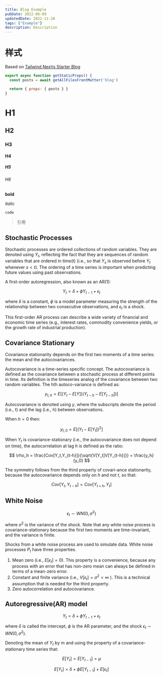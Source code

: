 ```yaml
---
title: Blog Example
pubDate: 2022-06-09
updatedDate: 2022-11-20
tags: ["Example"]
description: Description
---
```



# 样式

Based on [Tailwind Nextjs Starter Blog](https://github.com/timlrx/tailwind-nextjs-starter-blog)

```javascript
export async function getStaticProps() {
  const posts = await getAllFilesFrontMatter('blog')

  return { props: { posts } }
}
```

# H1

## H2

### H3

#### H4

##### H5

###### H6

**bold**

*italic*

`code`

> 引用

## Stochastic Processes

Stochastic processes are ordered collections of random variables. They are denoted using $Y_t$, reflecting the fact that they are sequences of random variables that are ordered in time(t) (i.e., so that $Y_s$ is observed before $Y_t$ whenever $s<t$). The ordering of a time series is important when predicting future values using past observations.

A first-order autoregression, also known as an AR(1):

$$
Y_t = \delta + \phi Y_{t-1} + \epsilon_t
$$

where $\delta$ is a constant, $\phi$ is a model parameter measuring the strength of the relationship between two consecutive observations, and $\epsilon_t$ is a shock.

This first-order AR process can describe a wide variety of financial and economic time series (e.g., interest rates, commodity convenience yields, or the growth rate of industrial production).

## Covariance Stationary

Covariance stationarity depends on the first two moments of a time series: the mean and the autocovariances.

Autocovariance is a time-series specific concept. The autocovariance is defined as the covariance between a stochastic process at different points in time. Its definition is the timeseries analog of the covariance between two random variables. The hth autoco-variance is defined as:

$$
y_{t,h} = E[(Y_t-E[Y])(Y_{t-h}-E[Y_{t-h}])]
$$

Autocovariance is denoted using $y$, where the subscripts denote the period (i.e., t) and the lag (i.e., h) between observations.

When $h = 0$ then:

$$
y_{t,0} = E[(Y_t - E[Y_t])^2]
$$

When $Y_t$ is covariance-stationary (i.e., the autocovariance does not depend on time), the autocorrelation at lag $h$ is defined as the ratio:

$$
\rho_h = \frac{Cov[Y_t,Y_{t-h}]}{\sqrt{V[Y_t]V[Y_{t-h}]}} = \frac{y_h}{y_0}
$$

The symmetry follows from the third property of covari-ance stationarity, because the autocovariance depends only on $h$ and not $t$, so that:

$$
Cov[Y_t,Y_{t-h}] = Cov[Y_{t+h},Y_t]
$$

## White Noise

$$
\epsilon_t \sim WN(0,\sigma^2)
$$

where $\sigma^2$ is the variance of the shock. Note that any white noise process is covariance-stationary because the first two moments are time-invariant, and the variance is finite.

Shocks from a white noise process are used to simulate data. White noise processes $P_t$ have three properties.

1. Mean zero (i.e., $E[\epsilon_t] = 0$). This property is a convenience, because any process with an error that has non-zero mean can always be defined in terms of a mean-zero error.
2. Constant and finite variance (i.e., $V[\epsilon_t] = \sigma^2 < ∞$ ). This is a technical assumption that is needed for the third property.
3. Zero autocorrelation and autocovariance.

## Autoregressive(AR) model

$$
Y_t = \delta + \phi Y_{t-1} + \epsilon_t
$$

where $\delta$ is called the intercept, $\phi$ is the AR parameter, and the shock $\epsilon_t \sim WN(0, \sigma^2)$.

Denoting the mean of $Y_t$ by m and using the property of a covariance-stationary time series that:

$$
E[Y_t] = E[Y_{t-1}] = \mu
$$

$$
E[Y_t] =  \delta + \phi E[Y_{t-1}] + E[\epsilon_t]
$$
